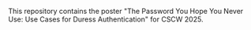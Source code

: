 This repository contains the poster "The Password You Hope You Never Use: Use Cases for Duress Authentication" for CSCW 2025. 
